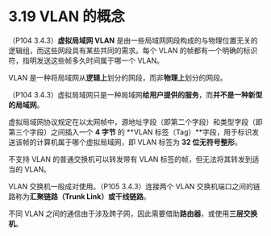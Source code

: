 # 3.19 VLAN 的概念

（P104 3.4.3）**虚拟局域网 VLAN** 是由一些局域网网段构成的与物理位置无关的逻辑组，而这些网段具有某些共同的需求。每个 VLAN 的帧都有一个明确的标识符，指明发送这些帧多久时间属于哪一个 VLAN。

VLAN 是一种将局域网从**逻辑上**划分的网段，而非**物理上**划分的网段。

（P104 3.4.3）虚拟局域网只是一种局域网**给用户提供的服务**，而**并不是一种新型的局域网**。

虚拟局域网协议规定在以太网帧中，源地址字段（即第二个字段）和类型字段（即第三个字段）之间插入一个 **4 字节** 的 **VLAN 标签（Tag）**字段，用于标识发送该帧的计算机属于哪个虚拟局域网，即 VLAN 标签为 **32 位无符号整形**。

不支持 VLAN 的普通交换机可以转发带有 VLAN 标签的帧，但无法将其转发到适当的 VLAN。

VLAN 交换机一般成对使用。（P105 3.4.3）连接两个 VLAN 交换机端口之间的链路称为**汇聚链路（Trunk Link）**或**干线链路**。

不同 VLAN 之间的通信由于涉及跨子网，因此需要借助**路由器**，或使用**三层交换机**。